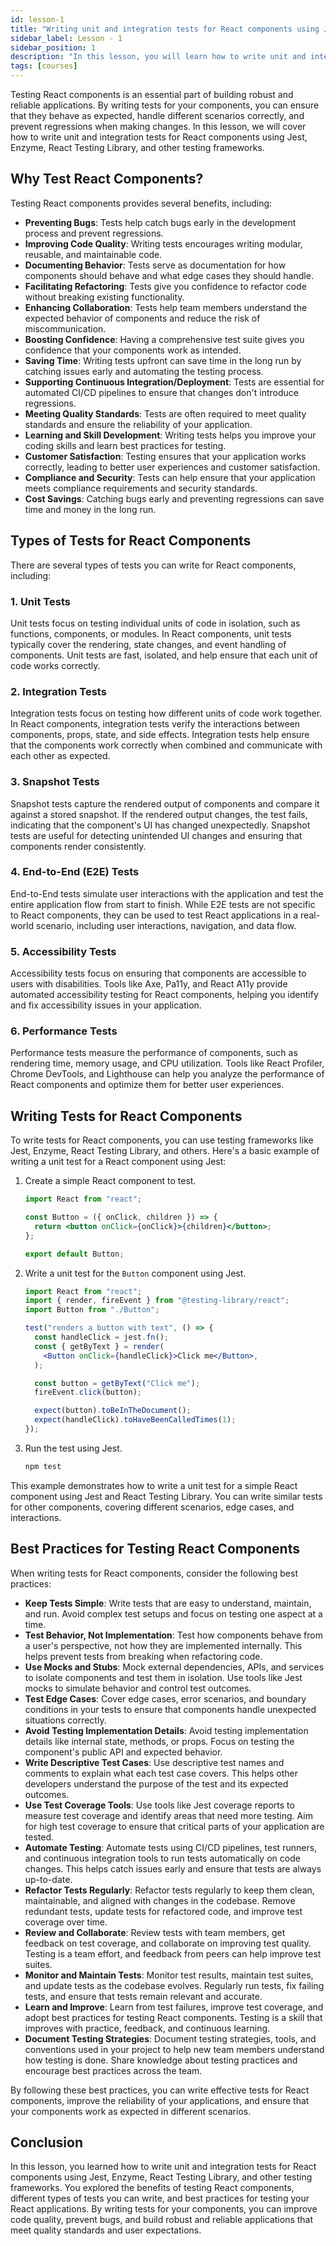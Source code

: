 ```yaml
---
id: lesson-1
title: "Writing unit and integration tests for React components using Jest or other frameworks"
sidebar_label: Lesson - 1
sidebar_position: 1
description: "In this lesson, you will learn how to write unit and integration tests for React components using Jest, Enzyme, React Testing Library, and other testing frameworks. We will cover the basics of testing React components, writing test cases, and best practices for testing your React applications."
tags: [courses]
---
```


Testing React components is an essential part of building robust and reliable applications. By writing tests for your components, you can ensure that they behave as expected, handle different scenarios correctly, and prevent regressions when making changes. In this lesson, we will cover how to write unit and integration tests for React components using Jest, Enzyme, React Testing Library, and other testing frameworks.

## Why Test React Components?

Testing React components provides several benefits, including:

- **Preventing Bugs**: Tests help catch bugs early in the development process and prevent regressions.
- **Improving Code Quality**: Writing tests encourages writing modular, reusable, and maintainable code.
- **Documenting Behavior**: Tests serve as documentation for how components should behave and what edge cases they should handle.
- **Facilitating Refactoring**: Tests give you confidence to refactor code without breaking existing functionality.
- **Enhancing Collaboration**: Tests help team members understand the expected behavior of components and reduce the risk of miscommunication.
- **Boosting Confidence**: Having a comprehensive test suite gives you confidence that your components work as intended.
- **Saving Time**: Writing tests upfront can save time in the long run by catching issues early and automating the testing process.
- **Supporting Continuous Integration/Deployment**: Tests are essential for automated CI/CD pipelines to ensure that changes don't introduce regressions.
- **Meeting Quality Standards**: Tests are often required to meet quality standards and ensure the reliability of your application.
- **Learning and Skill Development**: Writing tests helps you improve your coding skills and learn best practices for testing.
- **Customer Satisfaction**: Testing ensures that your application works correctly, leading to better user experiences and customer satisfaction.
- **Compliance and Security**: Tests can help ensure that your application meets compliance requirements and security standards.
- **Cost Savings**: Catching bugs early and preventing regressions can save time and money in the long run.

## Types of Tests for React Components

There are several types of tests you can write for React components, including:

### 1. Unit Tests

Unit tests focus on testing individual units of code in isolation, such as functions, components, or modules. In React components, unit tests typically cover the rendering, state changes, and event handling of components. Unit tests are fast, isolated, and help ensure that each unit of code works correctly.

### 2. Integration Tests

Integration tests focus on testing how different units of code work together. In React components, integration tests verify the interactions between components, props, state, and side effects. Integration tests help ensure that the components work correctly when combined and communicate with each other as expected.

### 3. Snapshot Tests

Snapshot tests capture the rendered output of components and compare it against a stored snapshot. If the rendered output changes, the test fails, indicating that the component's UI has changed unexpectedly. Snapshot tests are useful for detecting unintended UI changes and ensuring that components render consistently.

### 4. End-to-End (E2E) Tests

End-to-End tests simulate user interactions with the application and test the entire application flow from start to finish. While E2E tests are not specific to React components, they can be used to test React applications in a real-world scenario, including user interactions, navigation, and data flow.

### 5. Accessibility Tests

Accessibility tests focus on ensuring that components are accessible to users with disabilities. Tools like Axe, Pa11y, and React A11y provide automated accessibility testing for React components, helping you identify and fix accessibility issues in your application.

### 6. Performance Tests

Performance tests measure the performance of components, such as rendering time, memory usage, and CPU utilization. Tools like React Profiler, Chrome DevTools, and Lighthouse can help you analyze the performance of React components and optimize them for better user experiences.

## Writing Tests for React Components

To write tests for React components, you can use testing frameworks like Jest, Enzyme, React Testing Library, and others. Here's a basic example of writing a unit test for a React component using Jest:

1. Create a simple React component to test.

   ```jsx title="Button.js"
   import React from "react";

   const Button = ({ onClick, children }) => {
     return <button onClick={onClick}>{children}</button>;
   };

   export default Button;
   ```

2. Write a unit test for the `Button` component using Jest.

   ```jsx title="Button.test.js"
   import React from "react";
   import { render, fireEvent } from "@testing-library/react";
   import Button from "./Button";

   test("renders a button with text", () => {
     const handleClick = jest.fn();
     const { getByText } = render(
       <Button onClick={handleClick}>Click me</Button>,
     );

     const button = getByText("Click me");
     fireEvent.click(button);

     expect(button).toBeInTheDocument();
     expect(handleClick).toHaveBeenCalledTimes(1);
   });
   ```

3. Run the test using Jest.

   ```bash
   npm test
   ```

This example demonstrates how to write a unit test for a simple React component using Jest and React Testing Library. You can write similar tests for other components, covering different scenarios, edge cases, and interactions.

## Best Practices for Testing React Components

When writing tests for React components, consider the following best practices:

- **Keep Tests Simple**: Write tests that are easy to understand, maintain, and run. Avoid complex test setups and focus on testing one aspect at a time.
- **Test Behavior, Not Implementation**: Test how components behave from a user's perspective, not how they are implemented internally. This helps prevent tests from breaking when refactoring code.
- **Use Mocks and Stubs**: Mock external dependencies, APIs, and services to isolate components and test them in isolation. Use tools like Jest mocks to simulate behavior and control test outcomes.
- **Test Edge Cases**: Cover edge cases, error scenarios, and boundary conditions in your tests to ensure that components handle unexpected situations correctly.
- **Avoid Testing Implementation Details**: Avoid testing implementation details like internal state, methods, or props. Focus on testing the component's public API and expected behavior.
- **Write Descriptive Test Cases**: Use descriptive test names and comments to explain what each test case covers. This helps other developers understand the purpose of the test and its expected outcomes.
- **Use Test Coverage Tools**: Use tools like Jest coverage reports to measure test coverage and identify areas that need more testing. Aim for high test coverage to ensure that critical parts of your application are tested.
- **Automate Testing**: Automate tests using CI/CD pipelines, test runners, and continuous integration tools to run tests automatically on code changes. This helps catch issues early and ensure that tests are always up-to-date.
- **Refactor Tests Regularly**: Refactor tests regularly to keep them clean, maintainable, and aligned with changes in the codebase. Remove redundant tests, update tests for refactored code, and improve test coverage over time.
- **Review and Collaborate**: Review tests with team members, get feedback on test coverage, and collaborate on improving test quality. Testing is a team effort, and feedback from peers can help improve test suites.
- **Monitor and Maintain Tests**: Monitor test results, maintain test suites, and update tests as the codebase evolves. Regularly run tests, fix failing tests, and ensure that tests remain relevant and accurate.
- **Learn and Improve**: Learn from test failures, improve test coverage, and adopt best practices for testing React components. Testing is a skill that improves with practice, feedback, and continuous learning.
- **Document Testing Strategies**: Document testing strategies, tools, and conventions used in your project to help new team members understand how testing is done. Share knowledge about testing practices and encourage best practices across the team.

By following these best practices, you can write effective tests for React components, improve the reliability of your applications, and ensure that your components work as expected in different scenarios.

## Conclusion

In this lesson, you learned how to write unit and integration tests for React components using Jest, Enzyme, React Testing Library, and other testing frameworks. You explored the benefits of testing React components, different types of tests you can write, and best practices for testing your React applications. By writing tests for your components, you can improve code quality, prevent bugs, and build robust and reliable applications that meet quality standards and user expectations.
